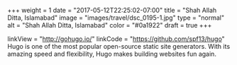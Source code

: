 +++
weight = 1
date = "2017-05-12T22:25:02-07:00"
title = "Shah Allah Ditta, Islamabad"
image = "images/travel/dsc_0195-1.jpg"
type = "normal"
alt = "Shah Allah Ditta, Islamabad"
color = "#0a1922"
draft = true
+++

linkView = "http://gohugo.io/"
linkCode = "https://github.com/spf13/hugo"
Hugo is one of the most popular open-source static site generators. 
With its amazing speed and flexibility, Hugo makes building websites fun again.